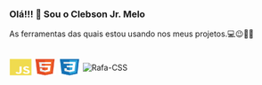 ### Olá!!! 👋 Sou o Clebson Jr. Melo





As ferramentas das quais estou usando nos meus projetos.💻😉👨‍💻
<div style="display: inline_block"><br>
 <img align="center" alt="Rafa-Js" height="30" width="40" src="https://raw.githubusercontent.com/devicons/devicon/master/icons/javascript/javascript-plain.svg">
 <img align="center" alt="Rafa-HTML" height="30" width="40" src="https://raw.githubusercontent.com/devicons/devicon/master/icons/html5/html5-original.svg">
 <img align="center" alt="Rafa-CSS" height="30" width="40" src="https://raw.githubusercontent.com/devicons/devicon/master/icons/css3/css3-original.svg">
 <img align="center" alt="Rafa-CSS" height="40" width="60"src="https://cdn.jsdelivr.net/gh/devicons/devicon/icons/php/php-original.svg"/>
          
 
  
  
 

